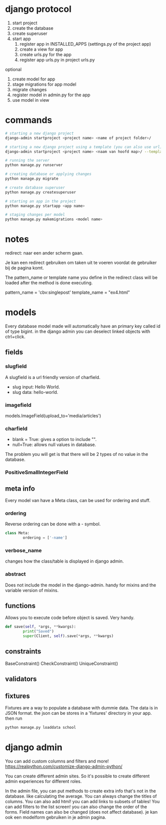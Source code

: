 # django protocol
1. start project
2. create the database
3. create superuser
4. start app
    1. register app in INSTALLED_APPS (settings.py of the project app)
    2. create a view for app
    3. create urls.py for the app
    4. register app urls.py in project urls.py

optional

1. create model for app
2. stage migrations for app model
3. migrate changes
4. register model in admin.py for the app
5. use model in view 


# commands
```bash
# starting a new django project
django-admin startproject <project name> <name of project folder>/

# starting a new django project using a template (you can also use url)
django-admin startproject <project name> <naam van hoofd map>/ --template <location of other project to use as template>

# running the server
python manage.py runserver

# creating database or applying changes
python manage.py migrate

# create database superuser
python manage.py createsuperuser

# starting an app in the project
python manage.py startapp <app name>

# staging changes per model
python manage.py makemigrations <model name>
```

# notes
redirect: naar een ander scherm gaan.

Je kan een redirect gebruiken om taken uit te voeren voordat de gebruiker bij de pagina komt.

The pattern_name or template name you define in the redirect class will be loaded after the method is done executing.

pattern_name = 'cbv:singlepost'
template_name = "ex4.html"


# models
Every database model made will automatically have an primary key called id of type bigint.
in the django admin you can deselect linked objects with ctrl+click.

## fields
### slugfield
A slugfield is a url friendly version of charfield.

- slug input: Hello World.
- slug data: hello-world.

### imagefield
models.ImageField(upload_to='media/articles')

### charfield
- blank = True: gives a option to include "".
- null=True: allows null values in database.

The problem you will get is that there will be 2 types of no value in the database.

### PositiveSmallIntegerField


## meta info
Every model van have a Meta class, can be used for ordering and stuff.
### ordering
Reverse ordering can be done with a - symbol.
```python
class Meta:
        ordering = ['-name']
```
### verbose_name
changes how the class/table is displayed in django admin.
### abstract
Does not include the model in the django-admin.
handy for mixins and the variable version of mixins.

## functions
Allows you to execute code before object is saved.
Very handy.
```python
def save(self, *args, **kwargs):
        print("Saved")
        super(Client, self).save(*args, **kwargs)
```

## constraints
BaseConstraint()
CheckConstraint()
UniqueConstraint()

## validators

## fixtures
Fixtures are a way to populate a database with dummie data.
The data is in JSON format.
the json can be stores in a 'fixtures' directory in your app.
then run 
```bash
python manage.py loaddata school
```


# django admin
You can add custom columns and filters and more!
https://realpython.com/customize-django-admin-python/

You can create different admin sites.
So it's possible to create different admin experiences for different roles.

In the admin file, you can put methods to create extra info that's not in the database. like calculating the average.
You can always change the titles of columns. You can also add html!
you can add links to subsets of tables!
You can add filters to the list screen!
you can also change the order of the forms.
Field names can also be changed (does not affect database).
je kan ook een modelform gebruiken in je admin pagina.
